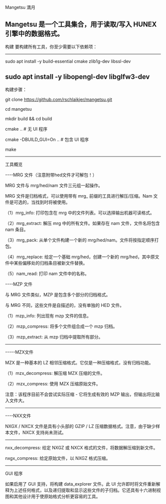 Mangetsu 満月

Mangetsu 是一个工具集合，用于读取/写入 HUNEX引擎中的数据格式。
--------------------

构建
要构建所有工具，你至少需要以下依赖项：


--------
sudo apt install -y build-essential cmake zlib1g-dev libssl-dev

sudo apt install -y libopengl-dev libglfw3-dev
---------------------------------
构建步骤：

git clone https://github.com/rschlaikjer/mangetsu.git

cd mangetsu

mkdir build && cd build

cmake ..                # 无 UI 程序

cmake -DBUILD_GUI=On .. # 包含 UI 程序

make

-------------------------------
工具概览

----MRG 文件（注意附带hed文件才可解包！）

MRG 文件与 mrg/hed/nam 文件三元组一起操作。

MRG 文件是归档格式，可以使用带有 mrg_ 前缀的工具进行解压/压缩。Nam 文件是可选的，当找到时将被使用。

（1）mrg_info: 打印包含在 mrg 中的文件列表。可以选择输出机器可读格式。

（2）mrg_extract: 解压 mrg 中的所有文件。如果存在 nam 文件，文件名将包含 nam 条目。

（3）mrg_pack: 从单个文件构建一个新的 mrg/hed/nam。文件将按指定顺序打包。

（4）mrg_replace: 给定一个基础 mrg/hed，创建一个新的 mrg/hed，其中原文件中某些偏移处的归档条目被新文件替换。

（5）nam_read: 打印 nam 文件中的名称。


----MZP 文件

与 MRG 文件类似，MZP 是包含多个部分的归档格式。

与 MRG 不同，这些文件是自描述的，没有单独的 HED 文件。


（1）mzp_info: 列出现有 mzp 文件的信息。

（2）mzp_compress: 将多个文件组合成一个 mzp 归档。

（3）mzp_extract: 从 mzp 归档中提取所有部分。

--------------------------------------------------
-----MZX文件

MZX 是一种基本的 LZ 相邻压缩格式。它仅是一种压缩格式，没有归档功能。

（1）mzx_decompress: 解压缩 MZX 压缩的文件。

（2）mzx_compress: 使用 MZX 压缩原始文件。

  注意：该程序目前不会尝试实际压缩 - 它将生成有效的 MZP 输出，但输出将比输入文件大。
  
----------------------------------------------------
----NXX文件

NXGX / NXCX 文件是具有小头部的 GZIP / LZ 压缩数据格式。注意，由于缺少样本文件，NXCX 支持尚未测试。

---------------------------------------------------------------

nxx_decompress: 给定 NXGZ 或 NXCX 格式的文件，将数据解压缩到新文件。

nxgx_compress: 给定原始文件，以 NXGZ 格式压缩。

---------------------------------------------

GUI 程序

如果启用了 GUI 支持，将构建 data_explorer 文件。此 UI 允许即时将文件重新解释为上述任何格式，以及递归提取和显示这些文件的子归档。它还具有十六进制视图和其他设计用于使原始格式分析更容易的工具。

